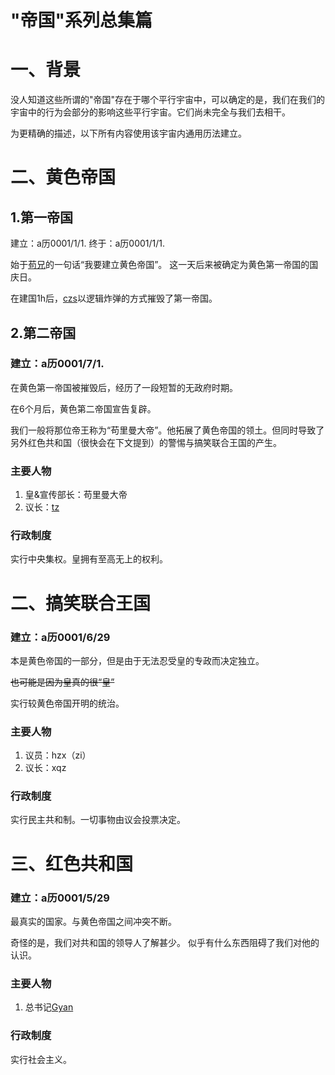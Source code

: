 # "帝国"系列总集篇
# 一、背景
没人知道这些所谓的"帝国"存在于哪个平行宇宙中，可以确定的是，我们在我们的宇宙中的行为会部分的影响这些平行宇宙。它们尚未完全与我们去相干。

为更精确的描述，以下所有内容使用该宇宙内通用历法建立。

# 二、黄色帝国
## 1.第一帝国
建立：a历0001/1/1.
终于：a历0001/1/1.

始于[苟兄]()的一句话“我要建立黄色帝国”。
这一天后来被确定为黄色第一帝国的国庆日。

在建国1h后，[czs](人物志\czs.md)以逻辑炸弹的方式摧毁了第一帝国。
## 2.第二帝国
### 建立：a历0001/7/1.

在黄色第一帝国被摧毁后，经历了一段短暂的无政府时期。

在6个月后，黄色第二帝国宣告复辟。

我们一般将那位帝王称为“苟里曼大帝”。他拓展了黄色帝国的领土。但同时导致了另外红色共和国（很快会在下文提到）的警惕与搞笑联合王国的产生。

### 主要人物
1. 皇&宣传部长：苟里曼大帝
2. 议长：[tz](/人物志/Rabbit.md)
### 行政制度
实行中央集权。皇拥有至高无上的权利。
# 二、搞笑联合王国
### 建立：a历0001/6/29

本是黄色帝国的一部分，但是由于无法忍受皇的专政而决定独立。

<del/>也可能是因为皇真的很“皇”<del>

实行较黄色帝国开明的统治。

### 主要人物
1. 议员：hzx（zi）
2. 议长：xqz
### 行政制度
实行民主共和制。一切事物由议会投票决定。
# 三、红色共和国
### 建立：a历0001/5/29
最真实的国家。与黄色帝国之间冲突不断。

奇怪的是，我们对共和国的领导人了解甚少。
似乎有什么东西阻碍了我们对他的认识。
### 主要人物
1. 总书记[Gyan](人物志/Gyan.md)
### 行政制度
实行社会主义。
